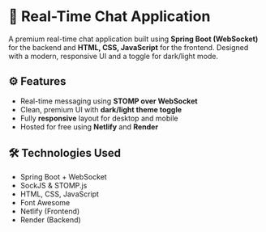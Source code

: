 # 💬 Real-Time Chat Application

A premium real-time chat application built using **Spring Boot (WebSocket)** for the backend and **HTML, CSS, JavaScript** for the frontend. Designed with a modern, responsive UI and a toggle for dark/light mode.


## ⚙️ Features

- Real-time messaging using **STOMP over WebSocket**
- Clean, premium UI with **dark/light theme toggle**
- Fully **responsive** layout for desktop and mobile
- Hosted for free using **Netlify** and **Render**

## 🛠️ Technologies Used

- Spring Boot + WebSocket
- SockJS & STOMP.js
- HTML, CSS, JavaScript
- Font Awesome
- Netlify (Frontend)
- Render (Backend)

